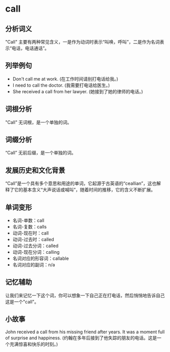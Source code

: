 # call

## 分析词义

  

"Call" 主要有两种常见含义，一是作为动词时表示“叫唤，呼叫”，二是作为名词表示“电话，电话通话”。

  

## 列举例句

  

*   Don't call me at work. (在工作时间请别打电话给我。)
*   I need to call the doctor. (我需要打电话给医生。)
*   She received a call from her lawyer. (她接到了她的律师的电话。)

  

## 词根分析

  

"Call" 无词根，是一个单独的词。

  

## 词缀分析

  

“Call” 无前后缀，是一个单独的词。

  

## 发展历史和文化背景

  

“Call”是一个具有多个意思和用途的单词，它起源于古英语的“ceallian”，这也解释了它的基本含义“大声说话或喊叫”，随着时间的推移，它的含义不断扩展。

  

## 单词变形

  

*   名词-单数：call
*   名词-复数：calls
*   动词-现在时：call
*   动词-过去时：called
*   动词-过去分词：called
*   动词-现在分词：calling
*   名词对应的形容词：callable
*   名词对应的副词：n/a

  

## 记忆辅助

  

让我们来记忆一下这个词，你可以想象一下自己正在打电话，然后悄悄地告诉自己这是一个"call"。

  

## 小故事

  

John received a call from his missing friend after years. It was a moment full of surprise and happiness. (约翰在多年后接到了他失踪的朋友的电话。这是一个充满惊喜和快乐的时刻。)

